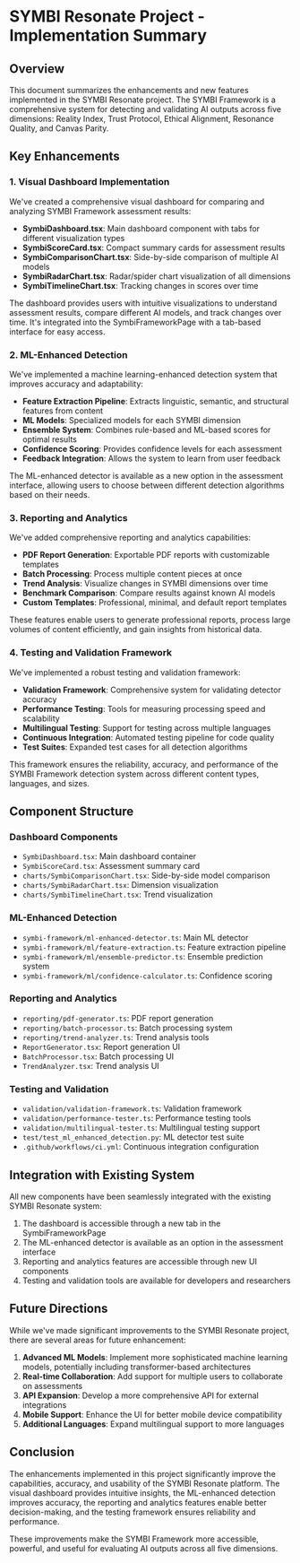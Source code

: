 # SYMBI Resonate Project - Implementation Summary

## Overview

This document summarizes the enhancements and new features implemented in the SYMBI Resonate project. The SYMBI Framework is a comprehensive system for detecting and validating AI outputs across five dimensions: Reality Index, Trust Protocol, Ethical Alignment, Resonance Quality, and Canvas Parity.

## Key Enhancements

### 1. Visual Dashboard Implementation

We've created a comprehensive visual dashboard for comparing and analyzing SYMBI Framework assessment results:

- **SymbiDashboard.tsx**: Main dashboard component with tabs for different visualization types
- **SymbiScoreCard.tsx**: Compact summary cards for assessment results
- **SymbiComparisonChart.tsx**: Side-by-side comparison of multiple AI models
- **SymbiRadarChart.tsx**: Radar/spider chart visualization of all dimensions
- **SymbiTimelineChart.tsx**: Tracking changes in scores over time

The dashboard provides users with intuitive visualizations to understand assessment results, compare different AI models, and track changes over time. It's integrated into the SymbiFrameworkPage with a tab-based interface for easy access.

### 2. ML-Enhanced Detection

We've implemented a machine learning-enhanced detection system that improves accuracy and adaptability:

- **Feature Extraction Pipeline**: Extracts linguistic, semantic, and structural features from content
- **ML Models**: Specialized models for each SYMBI dimension
- **Ensemble System**: Combines rule-based and ML-based scores for optimal results
- **Confidence Scoring**: Provides confidence levels for each assessment
- **Feedback Integration**: Allows the system to learn from user feedback

The ML-enhanced detector is available as a new option in the assessment interface, allowing users to choose between different detection algorithms based on their needs.

### 3. Reporting and Analytics

We've added comprehensive reporting and analytics capabilities:

- **PDF Report Generation**: Exportable PDF reports with customizable templates
- **Batch Processing**: Process multiple content pieces at once
- **Trend Analysis**: Visualize changes in SYMBI dimensions over time
- **Benchmark Comparison**: Compare results against known AI models
- **Custom Templates**: Professional, minimal, and default report templates

These features enable users to generate professional reports, process large volumes of content efficiently, and gain insights from historical data.

### 4. Testing and Validation Framework

We've implemented a robust testing and validation framework:

- **Validation Framework**: Comprehensive system for validating detector accuracy
- **Performance Testing**: Tools for measuring processing speed and scalability
- **Multilingual Testing**: Support for testing across multiple languages
- **Continuous Integration**: Automated testing pipeline for code quality
- **Test Suites**: Expanded test cases for all detection algorithms

This framework ensures the reliability, accuracy, and performance of the SYMBI Framework detection system across different content types, languages, and sizes.

## Component Structure

### Dashboard Components
- `SymbiDashboard.tsx`: Main dashboard container
- `SymbiScoreCard.tsx`: Assessment summary card
- `charts/SymbiComparisonChart.tsx`: Side-by-side model comparison
- `charts/SymbiRadarChart.tsx`: Dimension visualization
- `charts/SymbiTimelineChart.tsx`: Trend visualization

### ML-Enhanced Detection
- `symbi-framework/ml-enhanced-detector.ts`: Main ML detector
- `symbi-framework/ml/feature-extraction.ts`: Feature extraction pipeline
- `symbi-framework/ml/ensemble-predictor.ts`: Ensemble prediction system
- `symbi-framework/ml/confidence-calculator.ts`: Confidence scoring

### Reporting and Analytics
- `reporting/pdf-generator.ts`: PDF report generation
- `reporting/batch-processor.ts`: Batch processing system
- `reporting/trend-analyzer.ts`: Trend analysis tools
- `ReportGenerator.tsx`: Report generation UI
- `BatchProcessor.tsx`: Batch processing UI
- `TrendAnalyzer.tsx`: Trend analysis UI

### Testing and Validation
- `validation/validation-framework.ts`: Validation framework
- `validation/performance-tester.ts`: Performance testing tools
- `validation/multilingual-tester.ts`: Multilingual testing support
- `test/test_ml_enhanced_detection.py`: ML detector test suite
- `.github/workflows/ci.yml`: Continuous integration configuration

## Integration with Existing System

All new components have been seamlessly integrated with the existing SYMBI Resonate system:

1. The dashboard is accessible through a new tab in the SymbiFrameworkPage
2. The ML-enhanced detector is available as an option in the assessment interface
3. Reporting and analytics features are accessible through new UI components
4. Testing and validation tools are available for developers and researchers

## Future Directions

While we've made significant improvements to the SYMBI Resonate project, there are several areas for future enhancement:

1. **Advanced ML Models**: Implement more sophisticated machine learning models, potentially including transformer-based architectures
2. **Real-time Collaboration**: Add support for multiple users to collaborate on assessments
3. **API Expansion**: Develop a more comprehensive API for external integrations
4. **Mobile Support**: Enhance the UI for better mobile device compatibility
5. **Additional Languages**: Expand multilingual support to more languages

## Conclusion

The enhancements implemented in this project significantly improve the capabilities, accuracy, and usability of the SYMBI Resonate platform. The visual dashboard provides intuitive insights, the ML-enhanced detection improves accuracy, the reporting and analytics features enable better decision-making, and the testing framework ensures reliability and performance.

These improvements make the SYMBI Framework more accessible, powerful, and useful for evaluating AI outputs across all five dimensions.